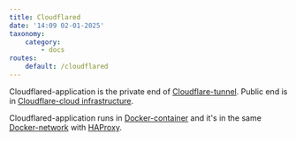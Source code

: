 ```yaml
---
title: Cloudflared
date: '14:09 02-01-2025'
taxonomy:
    category:
        - docs
routes:
    default: /cloudflared
---
```


Cloudflared-application is the private end of [Cloudflare-tunnel](/cloudflare). Public end is in [Cloudflare-cloud infrastructure](/cloudflare).

Cloudflared-application runs in [Docker-container](/docker) and it's in the same [Docker-network](/docker) with [HAProxy](/haproxy).